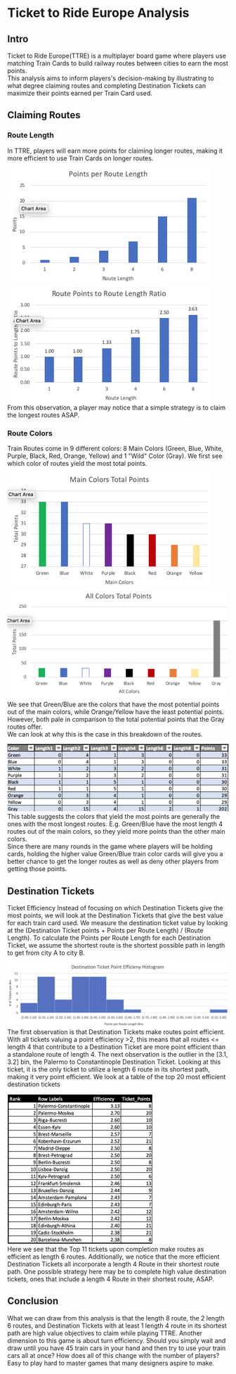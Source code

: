 # Ticket to Ride Europe Analysis
<h2>Intro</h2>
Ticket to Ride Europe(TTRE) is a multiplayer board game where players use matching Train Cards to build railway routes between cities to earn the most points.</br>
This analysis aims to inform players's decision-making by illustrating to what degree claiming routes and completing Destination Tickets can maximize their points earned per Train Card used.

<h2>Claiming Routes</h2>
<h3>Route Length</h3>
In TTRE, players will earn more points for claiming longer routes, making it more efficient to use Train Cards on longer routes.</br>

![PointsPerRoute](../../images/ttre/PointsPerRoute.png)
![PointsPerRouteRatio](../../images/ttre/PointsPerRouteRatio.png)</br>
From this observation, a player may notice that a simple strategy is to claim the longest routes ASAP.</br>
<h3>Route Colors</h3>
Train Routes come in 9 different colors: 8 Main Colors (Green, Blue, White, Purple, Black, Red, Orange, Yellow) and 1 "Wild" Color (Gray). We first see which color of routes yield the most total points.

![MainColorPoints](../../images/ttre/MainColorPoints.png)
![AllColorPoints](../../images/ttre/AllColorPoints.png)</br>
We see that Green/Blue are the colors that have the most potential points out of the main colors, while Orange/Yellow have the least potential points. However, both pale in comparison to the total potential points that the Gray routes offer.</br>
We can  look at why this is the case in this breakdown of the routes.

![ColorTable](../../images/ttre/ColorTable.png)</br>
This table suggests the colors that yield the most points are generally the ones with the most longest routes. E.g. Green/Blue have the most length 4 routes out of the main colors, so they yield more points than the other main colors.</br>
Since there are many rounds in the game where players will be holding cards, holding the higher value Green/Blue train color cards will give you a better chance to get the longer routes as well as deny other players from getting those points.

<h2>Destination Tickets</h2>
Ticket Efficiency
Instead of focusing on which Destination Tickets give the most points, we will look at the Destination Tickets that give the best value for each train card used.
We measure the destination ticket value by looking at the (Destination Ticket points + Points per Route Length) / (Route Length). To calculate the Points per Route Length for each Destination Ticket, we assume the shortest route is the shortest possible path in length to get from city A to city B.

![DestinationTicketHistogram](../../images/ttre/DestinationTicketHistogram.png)</br>
The first observation is that Destination Tickets make routes point efficient. With all tickets valuing a point efficiency >2, this means that all routes <= length 4 that contribute to a Destination Ticket are more point efficient than a standalone route of length 4.
The next observation is the outlier in the [3.1, 3.2] bin, the Palermo to Constantinople Destination Ticket. Looking at this ticket, it is the only ticket to utilize a length 6 route in its shortest path, making it very point efficient.
We look at a table of the top 20 most efficient destination tickets

![Top20Tickets](../../images/ttre/Top20Tickets.png)</br>
Here we see that the Top 11 tickets upon completion make routes as efficient as length 6 routes.
Additionally, we notice that the more efficient Destination Tickets all incorporate a length 4 Route in their shortest route path.
One possible strategy here may be to complete high value destination tickets, ones that include a length 4 Route in their shortest route, ASAP.

<h2>Conclusion</h2>
What we can draw from this analysis is that the length 8 route, the 2 length 6 routes, and Destination Tickets with at least 1 length 4 route in its shortest path are high value objectives to claim while playing TTRE.
Another dimension to this game is about turn efficiency. Should you simply wait and draw until you have 45 train cars in your hand and then try to use your train cars all at once?
How does all of this change with the number of players?
Easy to play hard to master games that many designers aspire to make.
